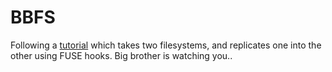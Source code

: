 # BBFS 

Following a [tutorial](https://www.cs.nmsu.edu/~pfeiffer/fuse-tutorial/html/) which takes two filesystems, and replicates one into the other using FUSE hooks. Big brother is watching you..
